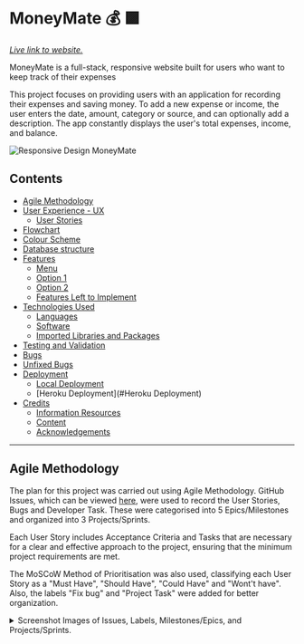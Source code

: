 # **MoneyMate** 💰 🟪

[*Live link to website.*](https://moneymate.herokuapp.com/)

MoneyMate is a full-stack, responsive website built for users who want to keep track of their expenses

This project focuses on providing users with an application for recording their expenses and saving money. To add a new expense or income, the user enters the date, amount, category or source, and can optionally add a description. The app constantly displays the user's total expenses, income, and balance.

![Responsive Design MoneyMate](https://user-images.githubusercontent.com/94321555/234986885-6fb6f418-0550-4325-8bd8-11a01982f2f5.png)

## Contents
* [Agile Methodology](#agile-methodology)
* [User Experience - UX](#User-Experience---UX)
  * [User Stories](#User-Stories)
* [Flowchart](#Flowchart)
* [Colour Scheme](#Colour-Scheme)
* [Database structure](###Database-structure)
* [Features](#Features)
  * [Menu](#Menu)
  * [Option 1](#Option-1)
  * [Option 2](#Option-2)
  * [Features Left to Implement](#Features-Left-to-Implement)
* [Technologies Used](#Technologies-Used)
  * [Languages](#Languages)
  * [Software](#Software)
  * [Imported Libraries and Packages](#Imported-Libraries-and-Packages)
* [Testing and Validation](#Testing-and-Validation)
* [Bugs](#Bugs) 
* [Unfixed Bugs](#Unfixed-Bugs)
* [Deployment](#Deployment)
  * [Local Deployment](#Local-Deployment)
  * [Heroku Deployment](#Heroku Deployment)
* [Credits](#Credits)
  * [Information Resources](#Information-Resources)
  * [Content](#Content)
  * [Acknowledgements](#Acknowledgements)

-----
## Agile Methodology
The plan for this project was carried out using Agile Methodology. GitHub Issues, which can be viewed [here](https://github.com/BohdanBezushka/MoneyMate/issues), were used to record the User Stories, Bugs and Developer Task. These were categorised into 5 Epics/Milestones and organized into 3 Projects/Sprints.

Each User Story includes Acceptance Criteria and Tasks that are necessary for a clear and effective approach to the project, ensuring that the minimum project requirements are met.

The MoSCoW Method of Prioritisation was also used, classifying each User Story as a "Must Have", "Should Have", "Could Have" and "Wont't have". Also, the labels "Fix bug" and "Project Task" were added for better organization.

<details>
<summary>Screenshot Images of Issues, Labels, Milestones/Epics, and Projects/Sprints.</summary>

        Open Issues
![Open Issues](https://user-images.githubusercontent.com/94321555/234987534-e13f49d4-16f4-4653-8edc-89ef1ac87626.png)

        Closed Issues
![Closed Issues](https://user-images.githubusercontent.com/94321555/234987740-2349ded4-d0bf-44b7-8d61-5104f3c86b82.png)

        Labels
![Labels](https://user-images.githubusercontent.com/94321555/234987891-4fd4ad5b-5df7-409b-a836-ab771a936b88.png)

        Open Epics
![Open Epics](https://user-images.githubusercontent.com/94321555/234988023-4d97b590-d207-49d2-8c5a-e983750ab56e.png)

        Closed Epics
![Closed Epics](https://user-images.githubusercontent.com/94321555/234988175-7cb69ee7-05ca-4ca0-8ce7-e44b059d3927.png)

        Add Issue
![Add Issue](https://user-images.githubusercontent.com/94321555/234988581-3d650982-e411-433b-912f-30eb81fc5780.png)

        Sprints
![Sprints](https://user-images.githubusercontent.com/94321555/234988829-01605087-3bc4-47bd-981c-45c1a556ae94.png)

        Sprint 1
![Sprint 1](https://user-images.githubusercontent.com/94321555/234989224-47e45377-6c39-41f9-9dda-acde28343c5d.png)

        Sprint 2
![MoneyMate](https://user-images.githubusercontent.com/94321555/234989340-b2286cee-ec55-4a6a-b4ad-abb9f12e026f.png)

        Sprint 3
![Sprint 3](https://user-images.githubusercontent.com/94321555/234989663-5ca3823c-af8b-49b6-b62d-f3b652da5204.png)

</details>
